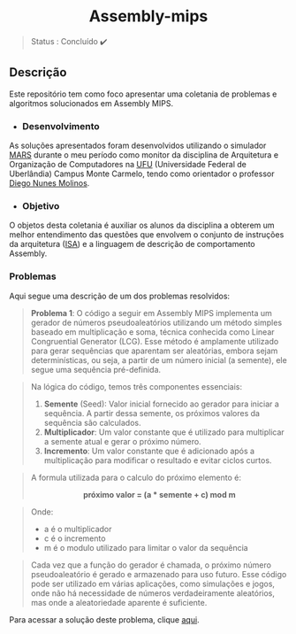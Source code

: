 <h1 align="center"> Assembly-mips </h1>

 > Status : Concluído  ✔️

 ## Descrição
   Este repositório tem como foco apresentar uma coletania de problemas e algoritmos solucionados em Assembly MIPS. 
   
  - ### Desenvolvimento
   As soluções apresentados foram desenvolvidos utilizando o simulador [MARS](https://courses.missouristate.edu/KenVollmar/mars/) durante o meu período como monitor da disciplina de Arquitetura e Organização de Computadores na [UFU](https://www.ufu.br) (Universidade Federal de Uberlândia) Campus Monte Carmelo, tendo como orientador o professor [Diego Nunes Molinos](http://lattes.cnpq.br/2451163675391898).
   
  - ### Objetivo
   O objetos desta coletania é auxiliar os alunos da disciplina a obterem um melhor entendimento das questões que envolvem o conjunto de instruções da arquitetura ([ISA](https://www.cs.cmu.edu/afs/cs/academic/class/15740-f97/public/doc/mips-isa.pdf)) e a linguagem de descrição de comportamento Assembly. 

### Problemas
Aqui segue uma descrição de um dos problemas resolvidos:

> **Problema 1**: O código a seguir em Assembly MIPS implementa um gerador de números pseudoaleatórios utilizando um método simples baseado em multiplicação e soma, técnica conhecida como Linear Congruential Generator (LCG). Esse método é amplamente utilizado para gerar sequências que aparentam ser aleatórias, embora sejam determinísticas, ou seja, a partir de um número inicial (a semente), ele segue uma sequência pré-definida.

> Na lógica do código, temos três componentes essenciais:
> 1. **Semente** (Seed): Valor inicial fornecido ao gerador para iniciar a sequência. A partir dessa semente, os próximos valores da sequência são calculados.
> 2. **Multiplicador**: Um valor constante que é utilizado para multiplicar a semente atual e gerar o próximo número.
> 3. **Incremento**: Um valor constante que é adicionado após a multiplicação para modificar o resultado e evitar ciclos curtos.

> A formula utilizada para o calculo do próximo elemento é: <br>
> <p align="center"><strong>próximo valor = (a * semente + c) mod m</strong></p>

> Onde:
> + a é o multiplicador
> + c é o incremento
> + m é o modulo utilizado para limitar o valor da sequência

>   Cada vez que a função do gerador é chamada, o próximo número pseudoaleatório é gerado e armazenado para uso futuro. Esse código pode ser utilizado em várias aplicações, como simulações e jogos, onde não há necessidade de números verdadeiramente aleatórios, mas onde a aleatoriedade aparente é suficiente.


Para acessar a solução deste problema, clique [aqui](https://github.com/RvXp/Assembly-mips/blob/main/pseudoaleatorios.asm).
